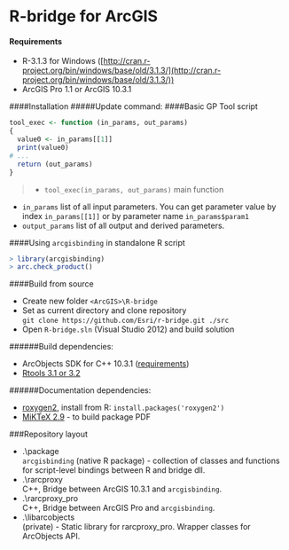 R-bridge for ArcGIS
=========
#### Requirements
- R-3.1.3 for Windows ([http://cran.r-project.org/bin/windows/base/old/3.1.3/](http://cran.r-project.org/bin/windows/base/old/3.1.3/))
- ArcGIS Pro 1.1 or ArcGIS 10.3.1

####Installation
#####Update command:
####Basic GP Tool script
```R
tool_exec <- function (in_params, out_params)
{
  value0 <- in_params[[1]]
  print(value0)
# ...
  return (out_params)
}
```
>- `tool_exec(in_params, out_params)` main function
- `in_params` list of all input parameters. You can get parameter value by index `in_params[[1]]` or by parameter name `in_params$param1`
- `output_params` list of all output and derived parameters.

####Using `arcgisbinding` in standalone R script
```R
> library(arcgisbinding)
> arc.check_product()
```

####Build from source
- Create new folder `<ArcGIS>\R-bridge`
- Set as current directory and clone repository  
`git clone https://github.com/Esri/r-bridge.git ./src`
- Open `R-bridge.sln` (Visual Studio 2012) and build solution

######Build dependencies:
- ArcObjects SDK for C++ 10.3.1 ([requirements](http://desktop.arcgis.com/en/desktop/latest/get-started/system-requirements/arcobjects-sdk-system-requirements.htm))
- [Rtools 3.1 or 3.2](http://cran.r-project.org/bin/windows/Rtools)

######Documentation dependencies:
- [roxygen2](https://github.com/yihui/roxygen2), install from R: `install.packages('roxygen2')`
- [MiKTeX 2.9](http://miktex.org/) - to build package PDF

###Repository layout
- .\package  
  `arcgisbinding` (native R package) - collection of classes and functions for script-level bindings between R and bridge dll.
- .\rarcproxy  
  C++, Bridge between ArcGIS 10.3.1 and `arcgisbinding`.
- .\rarcproxy_pro  
  C++, Bridge between ArcGIS Pro and `arcgisbinding`.
- .\libarcobjects  
  (private) - Static library for rarcproxy_pro. Wrapper classes for ArcObjects API.
